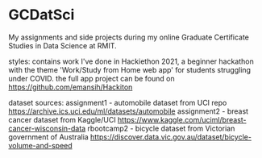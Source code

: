 # GCDatSci
My assignments and side projects during my online Graduate Certificate Studies in Data Science at RMIT.

styles: contains work I've done in Hackiethon 2021, a beginner hackathon with the theme 'Work/Study from Home web app' for students struggling under COVID. the full app project can be found on https://github.com/emansih/Hackiton 

dataset sources:
assignment1 - automobile dataset from UCI repo https://archive.ics.uci.edu/ml/datasets/automobile
assignment2 - breast cancer dataset from Kaggle/UCI https://www.kaggle.com/uciml/breast-cancer-wisconsin-data
rbootcamp2 - bicycle dataset from Victorian government of Australia https://discover.data.vic.gov.au/dataset/bicycle-volume-and-speed
